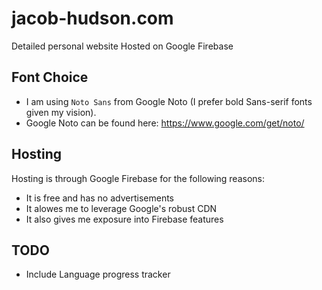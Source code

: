 # jacob-hudson.com
Detailed personal website Hosted on Google Firebase

## Font Choice
- I am using `Noto Sans` from Google Noto (I prefer bold Sans-serif fonts given my vision).
- Google Noto can be found here:  https://www.google.com/get/noto/

## Hosting
Hosting is through Google Firebase for the following reasons:
- It is free and has no advertisements
- It alowes me to leverage Google's robust CDN
- It also gives me exposure into Firebase features

## TODO
- Include Language progress tracker
